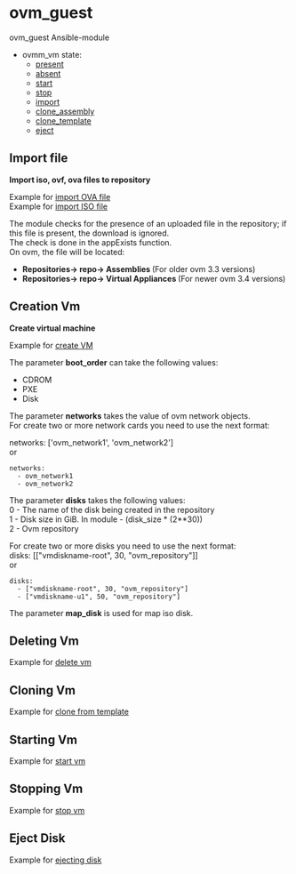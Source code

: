 # ovm_guest

ovm_guest Ansible-module

- ovmm_vm
  state:
    - [present](#creation-vm)
    - [absent](#deleting-vm)
    - [start](#starting-vm)
    - [stop](#stopping-vm)
    - [import](#import-file)
    - [clone_assembly](#cloning-vm)
    - [clone_template](#cloning-vm)
    - [eject](#eject-disk)

## Import file
**Import iso, ovf, ova files to repository**

Example for [import OVA file](./examples/importOV.yml)  
Example for [import ISO file](./examples/importISO.yml)  

The module checks for the presence of an uploaded file in the repository; if this file is present, the download is ignored.  
The check is done in the appExists function.  
On ovm, the file will be located:
   * <b> Repositories-> repo-> Assemblies </b> (For older ovm 3.3 versions)
   * <b> Repositories-> repo-> Virtual Appliances </b> (For newer ovm 3.4 versions) 

## Creation Vm
**Create virtual machine**

Example for [create VM](./examples/createVm.yml)    

The parameter <b>boot_order</b> can take the following values:  
- CDROM
- PXE
- Disk

The parameter <b>networks</b> takes the value of ovm network objects.  
For create two or more network cards you need to use the next format:  

networks: ['ovm_network1', 'ovm_network2']  
or
```
networks:
  - ovm_network1
  - ovm_network2
```

The parameter <b>disks</b> takes the following values:  
0 - The name of the disk being created in the repository  
1 - Disk size in GiB. In module - (disk_size * (2**30))  
2 - Ovm repository  

For create two or more disks you need to use the next format:    
disks: [["vmdiskname-root", 30, "ovm_repository"]]  
or  
```
disks:
  - ["vmdiskname-root", 30, "ovm_repository"]
  - ["vmdiskname-u1", 50, "ovm_repository"]
```

The parameter <b>map_disk</b> is used for map iso disk.  

## Deleting Vm
Example for [delete vm](./examples/deleteVm.yml)  

## Cloning Vm
Example for [clone from template](./examples/cloneFromTemp.yml)  

## Starting Vm
Example for [start vm](./examples/startVm.yml)  

## Stopping Vm
Example for [stop vm](./examples/stopVm.yml)  

## Eject Disk
Example for [ejecting disk](./examples/ejectIso.yml)  
